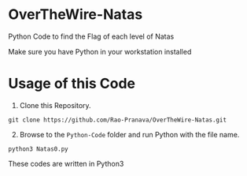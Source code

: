 # OverTheWire-Natas
Python Code to find the Flag of each level of Natas

Make sure you have Python in your workstation installed

# Usage of this Code
1. Clone this Repository.
```
git clone https://github.com/Rao-Pranava/OverTheWire-Natas.git
```

2. Browse to the `Python-Code` folder and run Python with the file name.
```
python3 Natas0.py
```

These codes are written in Python3
